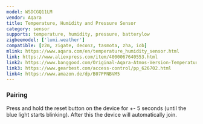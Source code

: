 ```yaml
---
model: WSDCGQ11LM
vendor: Aqara
title: Temperature, Humidity and Pressure Sensor
category: sensor
supports: temperature, humidity, pressure, batterylow
zigbeemodel: ['lumi.weather']
compatible: [z2m, zigate, deconz, tasmota, zha, iob]
mlink: https://www.aqara.com/en/temperature_humidity_sensor.html
link: https://www.aliexpress.com/item/4000067640553.html
link2: https://www.banggood.com/Original-Aqara-Atmos-Version-Temperature-Humidity-Sensor-Smart-Home-Thermometer-Hygrometer-p-1148666.html
link3: https://www.gearbest.com/access-control/pp_626702.html
link4: https://www.amazon.de/dp/B07PPNBVM5
---
```

### Pairing
Press and hold the reset button on the device for +- 5 seconds (until the blue light starts blinking).
After this the device will automatically join.